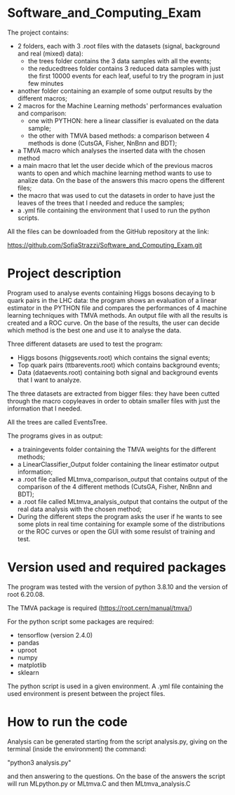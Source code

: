 # Software_and_Computing_Exam

The project contains:
- 2 folders, each with 3 .root files with the datasets (signal, background and real (mixed) data):
  - the trees folder contains the 3 data samples with all the events;
  - the reducedtrees folder contains 3 reduced data samples with just the first 10000 events for each leaf, useful to try the program in just few minutes
- another folder containing an example of some output results by the different macros;
-  2 macros for the Machine Learning methods' performances evaluation and comparison:
    - one with PYTHON: here a linear classifier is evaluated on the data sample;
    - the other with TMVA based methods: a comparison between 4 methods is done (CutsGA, Fisher, NnBnn and BDT);
- a TMVA macro which analyses the inserted data with the chosen method
- a main macro that let the user decide which of the previous macros wants to open and which machine learning method wants to use to analize data. On the base of the answers this macro opens the different files;
- the macro that was used to cut the datasets in order to have just the leaves of the trees that I needed and reduce the samples;
- a .yml file containing the environment that I used to run the python scripts.


All the files can be downloaded from the GitHub repository at the link:

https://github.com/SofiaStrazzi/Software_and_Computing_Exam.git



# Project description

Program used to analyse events containing Higgs bosons decaying to b quark pairs in the LHC data: the program shows an evaluation of a linear estimator in the PYTHON file and compares the performances of 4 machine learning techniques with TMVA methods. An output file with all the results is created and a ROC curve. On the base of the results, the user can decide which method is the best one and use it to analyse the data.

Three different datasets are used to test the program:
- Higgs bosons (higgsevents.root) which contains the signal events;
- Top quark pairs (ttbarevents.root) which contains background events;
- Data (dataevents.root) containing both signal and background events that I want to analyze.

The three datasets are extracted from bigger files:
they have been cutted through the macro copyleaves in order to obtain smaller files with just the information that I needed.

All the trees are called EventsTree. 

The programs gives in as output:
- a trainingevents folder containing the TMVA weights for the different methods;
- a LinearClassifier_Output folder containing the linear estimator output information;
- a .root file called MLtmva_comparison_output that contains output of the comparison of the 4 different methods (CutsGA, Fisher, NnBnn and BDT);
- a .root file called MLtmva_analysis_output that contains the output of the real data analysis with the chosen method;
- During the different steps the program asks the user if he wants to see some plots in real time containing for example some of the distributions or the ROC curves or open the GUI with some resulst of training and test.



# Version used and required packages

The program was tested with the version of python 3.8.10 and the version of root 6.20.08.

The TMVA package is required (https://root.cern/manual/tmva/)

For the python script some packages are required:
- tensorflow (version 2.4.0)
- pandas
- uproot
- numpy
- matplotlib
- sklearn

The python script is used in a given environment. A .yml file containing the used environment is present between the project files.


# How to run the code 

Analysis can be generated starting from the script analysis.py, giving on the terminal (inside the environment) the command:

"python3 analysis.py" 

and then answering to the questions. On the base of the answers the script will run MLpython.py or MLtmva.C and then MLtmva_analysis.C
